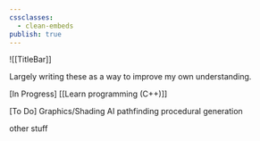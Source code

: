 ```yaml
---
cssclasses:
  - clean-embeds
publish: true
---
```

![[TitleBar]] 

Largely writing these as a way to improve my own understanding.

\[In Progress\]
[[Learn programming (C++)]] 


\[To Do\]
Graphics/Shading
AI
pathfinding
procedural generation

other stuff